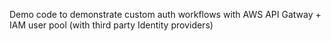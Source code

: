 Demo code to demonstrate custom auth workflows with AWS API Gatway + IAM user pool (with third party Identity providers)
